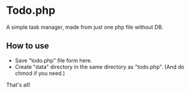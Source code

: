 # Todo.php

A simple task manager, made from just one php file without DB.

## How to use

* Save "todo.php" file form here.
* Create "data" directory in the same directory as "todo.php". (And do chmod if you need.)

That's all!
